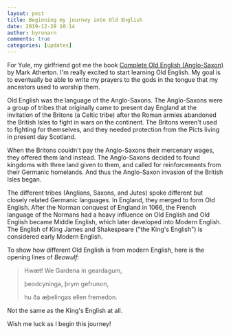 ```yaml
---
layout: post
title: Beginning my journey into Old English
date: 2019-12-28 10:14
author: byronarn
comments: true
categories: [updates]
---
```

For Yule, my girlfriend got me the book <a target="_blank" rel="noopener" href="https://www.amazon.com/Complete-Old-English-Anglo-Saxon-Yourself/dp/0071747745">Complete Old English (Anglo-Saxon)</a> by Mark Atherton. I'm really excited to start learning Old English. My goal is to eventually be able to write my prayers to the gods in the tongue that my ancestors used to worship them.

Old English was the language of the Anglo-Saxons. The Anglo-Saxons were a group of tribes that originally came to present day England at the invitation of the Britons (a Celtic tribe) after the Roman armies abandoned the British Isles to fight in wars on the continent. The Britons weren't used to fighting for themselves, and they needed protection from the Picts living in present day Scotland.

When the Britons couldn't pay the Anglo-Saxons their mercenary wages, they offered them land instead. The Anglo-Saxons decided to found kingdoms with three land given to them, and called for reinforcements from their Germanic homelands. And thus the Anglo-Saxon invasion of the British Isles began.

The different tribes (Anglians, Saxons, and Jutes) spoke different but closely related Germanic languages. In England, they merged to form Old English. After the Norman conquest of England in 1066, the French language of the Normans had a heavy influence on Old English and Old English became Middle English, which later developed into Modern English. The English of King James and Shakespeare ("the King's English") is considered early Modern English.

To show how different Old English is from modern English, here is the opening lines of <em>Beowulf</em>:

<blockquote>Hwæt! We Gardena in geardagum,

þeodcyninga, þrym gefrunon,

hu ða æþelingas ellen fremedon.</blockquote>

Not the same as the King's English at all.

Wish me luck as I begin this journey!
